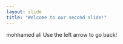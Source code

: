```yaml
---
layout: slide
title: "Welcome to our second slide!"
---
```

mohhamed ali
Use the left arrow to go back!
